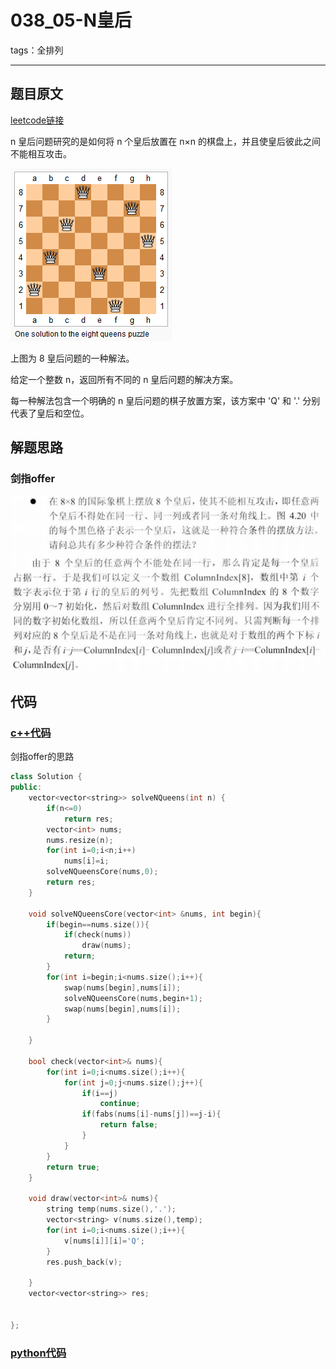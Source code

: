 # 038_05-N皇后

tags：全排列

---

## 题目原文

[leetcode链接](https://leetcode-cn.com/problems/n-queens/)

n 皇后问题研究的是如何将 n 个皇后放置在 n×n 的棋盘上，并且使皇后彼此之间不能相互攻击。

![img](img/readme.assets/8-queens.png)

上图为 8 皇后问题的一种解法。

给定一个整数 n，返回所有不同的 n 皇后问题的解决方案。

每一种解法包含一个明确的 n 皇后问题的棋子放置方案，该方案中 'Q' 和 '.' 分别代表了皇后和空位。



## 解题思路

### 剑指offer

![1562639824505](img/readme.assets/1562639824505.png)

## 代码

### [c++代码](./src/cpp/038_05-N皇后.cpp)

剑指offer的思路

```c++
class Solution {
public:
    vector<vector<string>> solveNQueens(int n) {
        if(n<=0)
            return res;
        vector<int> nums;
        nums.resize(n);
        for(int i=0;i<n;i++)
            nums[i]=i;
        solveNQueensCore(nums,0);
        return res;
    }
    
    void solveNQueensCore(vector<int> &nums, int begin){
        if(begin==nums.size()){
            if(check(nums))
                draw(nums);
            return;
        }
        for(int i=begin;i<nums.size();i++){
            swap(nums[begin],nums[i]);
            solveNQueensCore(nums,begin+1);
            swap(nums[begin],nums[i]);
        }
        
    }
    
    bool check(vector<int>& nums){
        for(int i=0;i<nums.size();i++){
            for(int j=0;j<nums.size();j++){
                if(i==j)
                    continue;
                if(fabs(nums[i]-nums[j])==j-i){
                    return false;
                }
            }
        }
        return true;
    }
    
    void draw(vector<int>& nums){
        string temp(nums.size(),'.');
        vector<string> v(nums.size(),temp);
        for(int i=0;i<nums.size();i++){
            v[nums[i]][i]='Q';
        }
        res.push_back(v);
        
    }
    vector<vector<string>> res;
    

};
```

### [python代码](./src/python/038_05-N皇后.py)

```python

```
